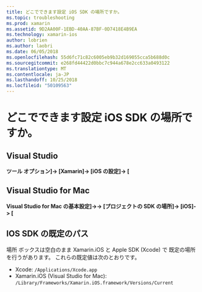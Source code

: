 ```yaml
---
title: どこでできます設定 iOS SDK の場所ですか。
ms.topic: troubleshooting
ms.prod: xamarin
ms.assetid: 9D2AA00F-1EBD-40AA-87BF-0D7418E4B9EA
ms.technology: xamarin-ios
author: lobrien
ms.author: laobri
ms.date: 06/05/2018
ms.openlocfilehash: 55d6fc71c82c6005eb9b32d169055cca5b688d0c
ms.sourcegitcommit: e268fd44422d0bbc7c944a678e2cc633a0493122
ms.translationtype: MT
ms.contentlocale: ja-JP
ms.lasthandoff: 10/25/2018
ms.locfileid: "50109563"
---
```

# <a name="where-can-i-set-my-ios-sdk-locations"></a>どこでできます設定 iOS SDK の場所ですか。

## <a name="visual-studio"></a>Visual Studio

**ツール オプション]-> [Xamarin]-> [iOS の設定]-> [**

## <a name="visual-studio-for-mac"></a>Visual Studio for Mac

**Visual Studio for Mac の基本設定]->-> [プロジェクトの SDK の場所]-> [iOS]-> [**

## <a name="default-ios-sdk-paths"></a>IOS SDK の既定のパス

場所 ボックスは空白のまま Xamarin.iOS と Apple SDK (Xcode) で 既定の場所を行うがあります。 これらの既定値は次のとおりです。

- Xcode: `/Applications/Xcode.app`
- Xamarin.iOS (Visual Studio for Mac): `/Library/Frameworks/Xamarin.iOS.framework/Versions/Current`

